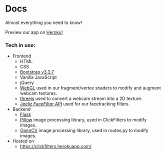 # Docs
Almost everything you need to know!

Preview our app on [Heroku!](http://clickfilters.herokuapp.com/ "http://clickfilters.herokuapp.com/")

### Tech in use:
* Frontend
  * HTML
  * CSS
  * [Bootstrap v3.3.7](http://bootstrapdocs.com/v3.3.6/docs/)
  * Vanilla JavaScript
  * jQuery
  * [WebGL](https://developer.mozilla.org/en-US/docs/Web/API/WebGL_API) used in our fragment/vertex shaders to modify and augment webcam textures.
  * [threejs](https://threejs.org/) used to convert a webcam stream into a 2D texture.
  * [Jeeliz FaceFilter API](https://jeeliz.com/) used for our facetracking filters.
* Backend
  * [Flask](http://flask.pocoo.org/)
  * [Pillow](https://pillow.readthedocs.io/en/5.3.x/) image processing library, used in ClickFilters to modify images.
  * [OpenCV](https://opencv.org/) image processing library, used in routes.py to modify images.
* Hosted on
  * https://clickfilters.herokuapp.com/
